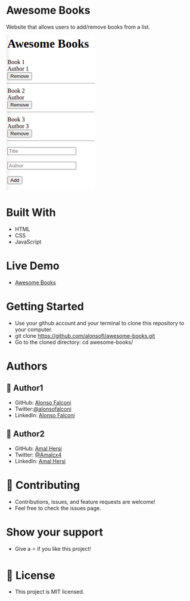 # Awesome Books

Website that allows users to add/remove books from a list.

![Website screenshot](./screenshot.png)

# Built With

- HTML
- CSS
- JavaScript

# Live Demo

- [Awesome Books](https://alonsofl.github.io/awesome-books/)

# Getting Started

  - Use your github account and your terminal to clone this repository to your computer.
  - git clone https://github.com/alonsofl/awesome-books.git
  - Go to the cloned directory: cd awesome-books/

# Authors

## 👤 Author1

- GitHub: [Alonso Falconi](https://github.com/alonsofl)
- Twitter:[@alonsofalconi](https://www.twitter.com/alonsofalconi)
- LinkedIn: [Alonso Falconi](https://www.linkedin.com/in/alonsofalconi)

## 👤 Author2

- GitHub: [Amal Hersi](https://github.com/Amalcxc)
- Twitter: [@Amalcx4](https://twitter.com/home?lang=en)
- LinkedIn: [Amal Hersi](https://www.linkedin.com/in/amal-hersi-a29583205/)

# 🤝 Contributing

- Contributions, issues, and feature requests are welcome!
- Feel free to check the issues page.

# Show your support

- Give a ⭐️ if you like this project!

# 📝 License

- This project is MIT licensed.